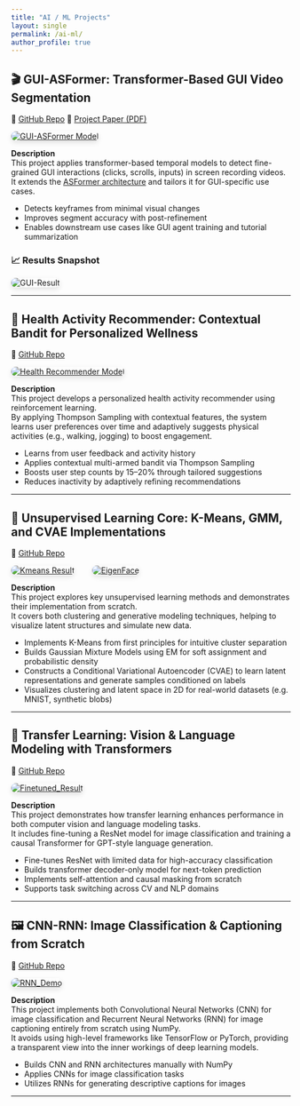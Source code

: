 ```yaml
---
title: "AI / ML Projects"
layout: single
permalink: /ai-ml/
author_profile: true
---
```


## 🎬 GUI-ASFormer: Transformer-Based GUI Video Segmentation
🔗 [GitHub Repo](https://github.com/oscar10408/GUI-ASFormer)   📄 [Project Paper (PDF)](/assets/GUI-ASFormer_Detecting_Keyframes_in_GUI_Videos.pdf)
<div style="display: flex; flex-wrap: wrap; gap: 2rem; align-items: center;">

<a href="https://github.com/oscar10408/GUI-ASFormer" target="_blank">
    <img src="../assets/images/GUI-ASFormer.jpg" alt="GUI-ASFormer Model" style="max-width: 600px; border-radius: 12px; box-shadow: 0 4px 10px rgba(0,0,0,0.1);">
</a>

</div>

**Description**  
This project applies transformer-based temporal models to detect fine-grained GUI interactions (clicks, scrolls, inputs) in screen recording videos.  
It extends the [ASFormer architecture](https://github.com/ChinaYi/ASFormer) and tailors it for GUI-specific use cases.

- Detects keyframes from minimal visual changes  
- Improves segment accuracy with post-refinement  
- Enables downstream use cases like GUI agent training and tutorial summarization

### 📈 Results Snapshot

<img src="../assets/images/GUI-Result.jpg" alt="GUI-Result" style="max-width: 1000px; border-radius: 12px; box-shadow: 0 4px 10px rgba(0,0,0,0.1);">

---

## 🏃 Health Activity Recommender: Contextual Bandit for Personalized Wellness  
🔗 [GitHub Repo](https://github.com/oscar10408/Health-Activity-Recommender)

<div style="display: flex; flex-wrap: wrap; gap: 2rem; align-items: center;">
<a href="https://github.com/oscar10408/Health-Activity-Recommender" target="_blank">
    <img src="../assets/images/health-recommender-1.png" alt="Health Recommender Model" style="max-width: 600px; border-radius: 12px; box-shadow: 0 4px 10px rgba(0,0,0,0.1);">
</a>
</div>

**Description**  
This project develops a personalized health activity recommender using reinforcement learning.  
By applying Thompson Sampling with contextual features, the system learns user preferences over time and adaptively suggests physical activities (e.g., walking, jogging) to boost engagement.

- Learns from user feedback and activity history  
- Applies contextual multi-armed bandit via Thompson Sampling  
- Boosts user step counts by 15–20% through tailored suggestions  
- Reduces inactivity by adaptively refining recommendations

---

## 🧬 Unsupervised Learning Core: K-Means, GMM, and CVAE Implementations  
🔗 [GitHub Repo](https://github.com/oscar10408/Unsupervised-Learning-Core-K-Means-GMM-and-CVAE-Implementations)

<div style="display: flex; flex-wrap: wrap; gap: 2rem; align-items: center;">
<a href="https://github.com/oscar10408/Unsupervised-Learning-Core-K-Means-GMM-and-CVAE-Implementations" target="_blank">
    <img src="../assets/images/Kmeans_Result.jpg" alt="Kmeans Result" style="max-width: 600px; border-radius: 12px; box-shadow: 0 4px 10px rgba(0,0,0,0.1);">
</a>
<a href="https://github.com/oscar10408/Unsupervised-Learning-Core-K-Means-GMM-and-CVAE-Implementations" target="_blank">
    <img src="../assets/images/EigenFace.jpg" alt="EigenFace" style="max-width: 600px; border-radius: 12px; box-shadow: 0 4px 10px rgba(0,0,0,0.1);">
</a>
</div>

**Description**  
This project explores key unsupervised learning methods and demonstrates their implementation from scratch.  
It covers both clustering and generative modeling techniques, helping to visualize latent structures and simulate new data.

- Implements K-Means from first principles for intuitive cluster separation  
- Builds Gaussian Mixture Models using EM for soft assignment and probabilistic density  
- Constructs a Conditional Variational Autoencoder (CVAE) to learn latent representations and generate samples conditioned on labels  
- Visualizes clustering and latent space in 2D for real-world datasets (e.g. MNIST, synthetic blobs)

---

## 🔁 Transfer Learning: Vision & Language Modeling with Transformers  
🔗 [GitHub Repo](https://github.com/oscar10408/Transfer-Learning-Transformer-based-Language-Modeling)

<div style="display: flex; flex-wrap: wrap; gap: 2rem; align-items: center;">
<a href="https://github.com/oscar10408/Transfer-Learning-Transformer-based-Language-Modeling" target="_blank">
    <img src="../assets/images/Finetuned_Result.jpg" alt="Finetuned_Result" style="max-width: 450px; border-radius: 12px; box-shadow: 0 4px 10px rgba(0,0,0,0.1);">
</a>
</div>

**Description**  
This project demonstrates how transfer learning enhances performance in both computer vision and language modeling tasks.  
It includes fine-tuning a ResNet model for image classification and training a causal Transformer for GPT-style language generation.

- Fine-tunes ResNet with limited data for high-accuracy classification  
- Builds transformer decoder-only model for next-token prediction  
- Implements self-attention and causal masking from scratch  
- Supports task switching across CV and NLP domains

---

## 🖼️ CNN-RNN: Image Classification & Captioning from Scratch  
🔗 [GitHub Repo](https://github.com/oscar10408/CNN-for-Image-Classification-RNN-for-Image-Captioning)

<div style="display: flex; flex-wrap: wrap; gap: 2rem; align-items: center;">
<a href="https://github.com/oscar10408/CNN-for-Image-Classification-RNN-for-Image-Captioning" target="_blank">
    <img src="../assets/images/RNN_Demo.jpg" alt="RNN_Demo" style="max-width: 600px; border-radius: 12px; box-shadow: 0 4px 10px rgba(0,0,0,0.1);">
</a>
</div>

**Description**  
This project implements both Convolutional Neural Networks (CNN) for image classification and Recurrent Neural Networks (RNN) for image captioning entirely from scratch using NumPy.  
It avoids using high-level frameworks like TensorFlow or PyTorch, providing a transparent view into the inner workings of deep learning models.

- Builds CNN and RNN architectures manually with NumPy  
- Applies CNNs for image classification tasks  
- Utilizes RNNs for generating descriptive captions for images  

---
